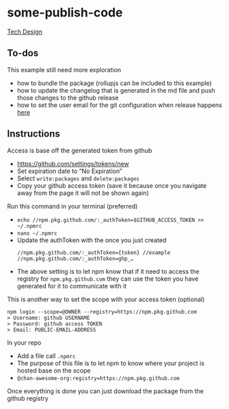 # some-publish-code

[Tech Design](https://docs.google.com/document/d/19do_FKVp5XIy5I0hm-BS7FIgCZRnDx5yV_RHT0GNbEs/edit#)

## To-dos
This example still need more exploration
- how to bundle the package (rollupjs can be included to this example)
- how to update the changelog that is generated in the md file and push those changes to the github release
- how to set the user email for the git configuration when release happens [here](https://github.com/chan-awesome-org/some-publish-code/blob/main/.github/workflows/bumpversion.yml#L17)

## Instructions

Access is base off the generated token from github
  - https://github.com/settings/tokens/new
  - Set expiration date to “No Expiration”
  - Select `write:packages` and `delete:packages`
  - Copy your github access token (save it because once you navigate away from the page it will not be shown again)


Run this command in your terminal (preferred)
  - `echo //npm.pkg.github.com/:_authToken=$GITHUB_ACCESS_TOKEN >> ~/.npmrc`
  - `nano ~/.npmrc`
  - Update the authToken with the once you just created
    ```
    //npm.pkg.github.com/:_authToken={token} //example
    //npm.pkg.github.com/:_authToken=ghp_…
    ```
  - The above setting is to let npm know that if it need to access the registry for `npm.pkg.github.com` they can use the token you have generated for it to communicate with it


This is another way to set the scope with your access token (optional)
```
npm login --scope=@OWNER --registry=https://npm.pkg.github.com
> Username: github USERNAME
> Password: github access TOKEN
> Email: PUBLIC-EMAIL-ADDRESS
```
  
In your repo
- Add a file call `.npmrc`
- The purpose of this file is to let npm to know where your project is hosted base on the scope
- `@chan-awesome-org:registry=https://npm.pkg.github.com`


Once everything is done you can just download the package from the github registry

